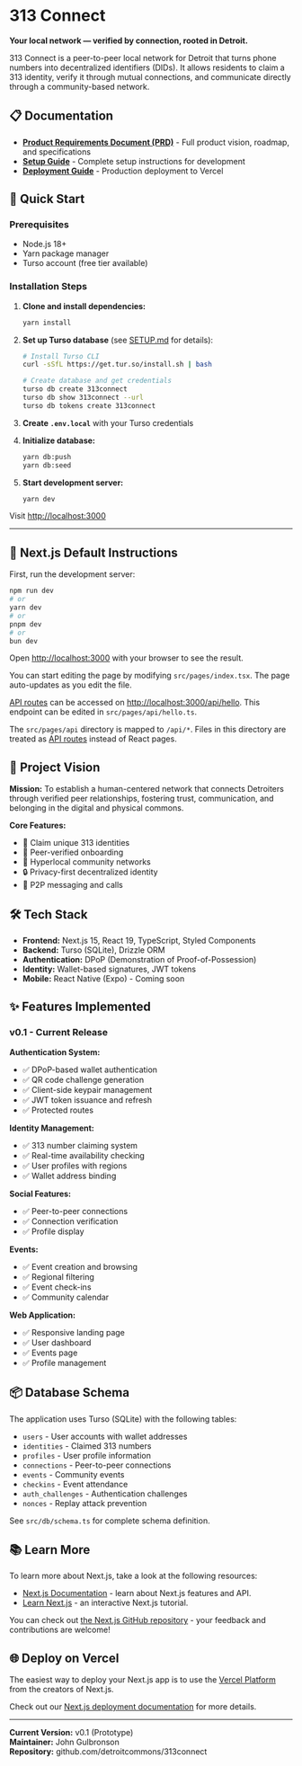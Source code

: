 # 313 Connect

**Your local network — verified by connection, rooted in Detroit.**

313 Connect is a peer-to-peer local network for Detroit that turns phone numbers into decentralized identifiers (DIDs). It allows residents to claim a 313 identity, verify it through mutual connections, and communicate directly through a community-based network.

## 📋 Documentation

- [**Product Requirements Document (PRD)**](./docs/PRD.md) - Full product vision, roadmap, and specifications
- [**Setup Guide**](./SETUP.md) - Complete setup instructions for development
- [**Deployment Guide**](./DEPLOYMENT.md) - Production deployment to Vercel

## 🚀 Quick Start

### Prerequisites
- Node.js 18+
- Yarn package manager
- Turso account (free tier available)

### Installation Steps

1. **Clone and install dependencies:**
   ```bash
   yarn install
   ```

2. **Set up Turso database** (see [SETUP.md](./SETUP.md) for details):
   ```bash
   # Install Turso CLI
   curl -sSfL https://get.tur.so/install.sh | bash
   
   # Create database and get credentials
   turso db create 313connect
   turso db show 313connect --url
   turso db tokens create 313connect
   ```

3. **Create `.env.local`** with your Turso credentials

4. **Initialize database:**
   ```bash
   yarn db:push
   yarn db:seed
   ```

5. **Start development server:**
   ```bash
   yarn dev
   ```

Visit [http://localhost:3000](http://localhost:3000)

---

## 🚀 Next.js Default Instructions

First, run the development server:

```bash
npm run dev
# or
yarn dev
# or
pnpm dev
# or
bun dev
```

Open [http://localhost:3000](http://localhost:3000) with your browser to see the result.

You can start editing the page by modifying `src/pages/index.tsx`. The page auto-updates as you edit the file.

[API routes](https://nextjs.org/docs/pages/building-your-application/routing/api-routes) can be accessed on [http://localhost:3000/api/hello](http://localhost:3000/api/hello). This endpoint can be edited in `src/pages/api/hello.ts`.

The `src/pages/api` directory is mapped to `/api/*`. Files in this directory are treated as [API routes](https://nextjs.org/docs/pages/building-your-application/routing/api-routes) instead of React pages.

## 🎯 Project Vision

**Mission:** To establish a human-centered network that connects Detroiters through verified peer relationships, fostering trust, communication, and belonging in the digital and physical commons.

**Core Features:**
- 🔢 Claim unique 313 identities
- 🤝 Peer-verified onboarding
- 📍 Hyperlocal community networks
- 🔒 Privacy-first decentralized identity
- 📱 P2P messaging and calls

## 🛠 Tech Stack

- **Frontend:** Next.js 15, React 19, TypeScript, Styled Components
- **Backend:** Turso (SQLite), Drizzle ORM
- **Authentication:** DPoP (Demonstration of Proof-of-Possession)
- **Identity:** Wallet-based signatures, JWT tokens
- **Mobile:** React Native (Expo) - Coming soon

## ✨ Features Implemented

### v0.1 - Current Release

**Authentication System:**
- ✅ DPoP-based wallet authentication
- ✅ QR code challenge generation
- ✅ Client-side keypair management
- ✅ JWT token issuance and refresh
- ✅ Protected routes

**Identity Management:**
- ✅ 313 number claiming system
- ✅ Real-time availability checking
- ✅ User profiles with regions
- ✅ Wallet address binding

**Social Features:**
- ✅ Peer-to-peer connections
- ✅ Connection verification
- ✅ Profile display

**Events:**
- ✅ Event creation and browsing
- ✅ Regional filtering
- ✅ Event check-ins
- ✅ Community calendar

**Web Application:**
- ✅ Responsive landing page
- ✅ User dashboard
- ✅ Events page
- ✅ Profile management

## 📦 Database Schema

The application uses Turso (SQLite) with the following tables:
- `users` - User accounts with wallet addresses
- `identities` - Claimed 313 numbers
- `profiles` - User profile information
- `connections` - Peer-to-peer connections
- `events` - Community events
- `checkins` - Event attendance
- `auth_challenges` - Authentication challenges
- `nonces` - Replay attack prevention

See `src/db/schema.ts` for complete schema definition.

## 📚 Learn More

To learn more about Next.js, take a look at the following resources:

- [Next.js Documentation](https://nextjs.org/docs) - learn about Next.js features and API.
- [Learn Next.js](https://nextjs.org/learn-pages-router) - an interactive Next.js tutorial.

You can check out [the Next.js GitHub repository](https://github.com/vercel/next.js) - your feedback and contributions are welcome!

## 🌐 Deploy on Vercel

The easiest way to deploy your Next.js app is to use the [Vercel Platform](https://vercel.com/new?utm_medium=default-template&filter=next.js&utm_source=create-next-app&utm_campaign=create-next-app-readme) from the creators of Next.js.

Check out our [Next.js deployment documentation](https://nextjs.org/docs/pages/building-your-application/deploying) for more details.

---

**Current Version:** v0.1 (Prototype)  
**Maintainer:** John Gulbronson  
**Repository:** github.com/detroitcommons/313connect
